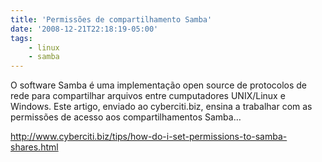 ```yaml
---
title: 'Permissões de compartilhamento Samba'
date: '2008-12-21T22:18:19-05:00'
tags:
    - linux
    - samba
---
```


O software Samba é uma implementação open source de protocolos de rede para compartilhar arquivos entre cumputadores UNIX/Linux e Windows. Este artigo, enviado ao cyberciti.biz, ensina a trabalhar com as permissões de acesso aos compartilhamentos Samba…

<http://www.cyberciti.biz/tips/how-do-i-set-permissions-to-samba-shares.html>
